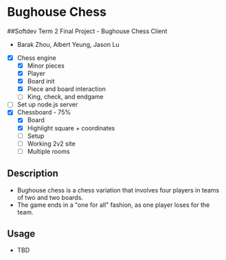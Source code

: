 # Bughouse Chess
##Softdev Term 2 Final Project - Bughouse Chess Client
* Barak Zhou, Albert Yeung, Jason Lu

- [x] Chess engine
  - [x] Minor pieces
  - [x] Player
  - [x] Board init
  - [x] Piece and board interaction
  - [ ] King, check, and endgame
- [ ] Set up node.js server
- [x] Chessboard - 75%
  - [x] Board
  - [x] Highlight square + coordinates
  - [ ] Setup
  - [ ] Working 2v2 site
  - [ ] Multiple rooms

## Description
* Bughouse chess is a chess variation that involves four players in teams of two and two boards.
* The game ends in a "one for all" fashion, as one player loses for the team.

## Usage
* TBD
